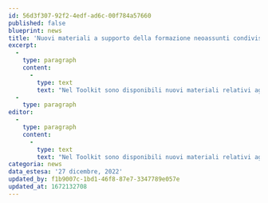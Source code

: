```yaml
---
id: 56d3f307-92f2-4edf-ad6c-00f784a57660
published: false
blueprint: news
title: 'Nuovi materiali a supporto della formazione neoassunti condivisi dalle regioni'
excerpt:
  -
    type: paragraph
    content:
      -
        type: text
        text: "Nel Toolkit sono disponibili nuovi materiali relativi agli strumenti di accompagnamento del percorso di formazione dei docenti neoassunti condivisi dall’Ufficio Scolastico Regionale per l’Emilia-Romagna ed elaborati in collaborazione con le scuole polo per la formazione e le istituzioni scolastiche della regione, come\_i modelli di Patto per lo sviluppo professionale. "
  -
    type: paragraph
editor:
  -
    type: paragraph
    content:
      -
        type: text
        text: "Nel Toolkit sono disponibili nuovi materiali relativi agli strumenti di accompagnamento del percorso di formazione dei docenti neoassunti condivisi dall’Ufficio Scolastico Regionale per l’Emilia-Romagna ed elaborati in collaborazione con le scuole polo per la formazione e le istituzioni scolastiche della regione, come\_i modelli di Patto per lo sviluppo professionale. Si ricorda che si tratta di materiali facoltativi di supporto e non di modelli\_obbligatori, spesso infatti le scuole predispongono un’apposita modulistica cui fare riferimento.\_"
categoria: news
data_estesa: '27 dicembre, 2022'
updated_by: f1b9007c-1bd1-46f8-87e7-3347789e057e
updated_at: 1672132708
---
```


